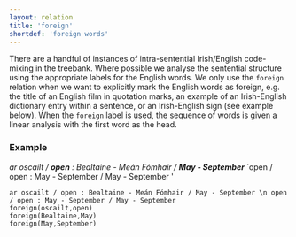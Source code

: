 ```yaml
---
layout: relation
title: 'foreign'
shortdef: 'foreign words'
---
```


There are a handful of instances of intra-sentential Irish/English code-mixing in the treebank. Where possible we analyse the sentential structure using the appropriate labels for the English words. We only use the `foreign` relation
when we want to explicitly mark the English words as foreign, e.g. the title of an English film in quotation marks, an example of an Irish-English dictionary entry within a sentence, or an Irish-English sign (see example below). When the `foreign` label is used, the sequence of words is given a linear analysis with the first word as the head.

### Example

_ar oscailt / <b>open</b> : Bealtaine - Meán Fómhair / <b>May - September</b>_  `open / open : May - September / May - September
'

~~~ sdparse
ar oscailt / open : Bealtaine - Meán Fómhair / May - September \n open / open : May - September / May - September
foreign(oscailt,open)
foreign(Bealtaine,May)
foreign(May,September)
~~~
